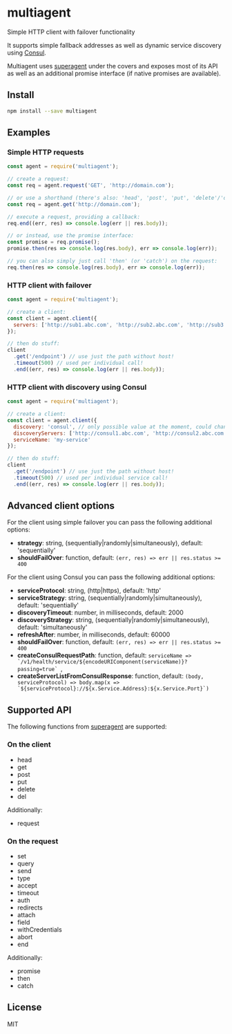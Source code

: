 # multiagent

Simple HTTP client with failover functionality

It supports simple fallback addresses as well as dynamic service discovery using [Consul](https://www.consul.io/).

Multiagent uses [superagent](http://visionmedia.github.io/superagent/) under the covers and exposes
most of its API as well as an additional promise interface (if native promises are available).

## Install

```sh
npm install --save multiagent
```

## Examples

### Simple HTTP requests

```js
const agent = require('multiagent');

// create a request:
const req = agent.request('GET', 'http://domain.com');

// or use a shorthand (there's also: 'head', 'post', 'put', 'delete'/'del')
const req = agent.get('http://domain.com');

// execute a request, providing a callback:
req.end((err, res) => console.log(err || res.body));

// or instead, use the promise interface:
const promise = req.promise();
promise.then(res => console.log(res.body), err => console.log(err));

// you can also simply just call 'then' (or 'catch') on the request:
req.then(res => console.log(res.body), err => console.log(err));
```

### HTTP client with failover

```js
const agent = require('multiagent');

// create a client:
const client = agent.client({
  servers: ['http://sub1.abc.com', 'http://sub2.abc.com', 'http://sub3.abc.com']
});

// then do stuff:
client
  .get('/endpoint') // use just the path without host!
  .timeout(500) // used per individual call!
  .end((err, res) => console.log(err || res.body));
```

### HTTP client with discovery using Consul

```js
const agent = require('multiagent');

// create a client:
const client = agent.client({
  discovery: 'consul', // only possible value at the moment, could change in the future
  discoveryServers: ['http://consul1.abc.com', 'http://consul2.abc.com', 'http://consul3.abc.com'],
  serviceName: 'my-service'
});

// then do stuff:
client
  .get('/endpoint') // use just the path without host!
  .timeout(500) // used per individual service call!
  .end((err, res) => console.log(err || res.body));
```

## Advanced client options

For the client using simple failover you can pass the following additional options:

* __strategy__: string, (sequentially|randomly|simultaneously), default: 'sequentially'
* __shouldFailOver__: function, default: `(err, res) => err || res.status >= 400`

For the client using Consul you can pass the following additional options:

* __serviceProtocol__: string, (http|https), default: 'http'
* __serviceStrategy__: string, (sequentially|randomly|simultaneously), default: 'sequentially'
* __discoveryTimeout__: number, in milliseconds, default: 2000
* __discoveryStrategy__: string, (sequentially|randomly|simultaneously), default: 'simultaneously'
* __refreshAfter__: number, in milliseconds, default: 60000
* __shouldFailOver__: function, default: `(err, res) => err || res.status >= 400`
* __createConsulRequestPath__: function, default: ``serviceName => `/v1/health/service/${encodeURIComponent(serviceName)}?passing=true` ``,
* __createServerListFromConsulResponse__: function, default: ``(body, serviceProtocol) => body.map(x => `${serviceProtocol}://${x.Service.Address}:${x.Service.Port}`)``

## Supported API

The following functions from [superagent](http://visionmedia.github.io/superagent/) are supported:

### On the client

* head
* get
* post
* put
* delete
* del

Additionally:

* request

### On the request

* set
* query
* send
* type
* accept
* timeout
* auth
* redirects
* attach
* field
* withCredentials
* abort
* end

Additionally:

* promise
* then
* catch

## License

MIT

